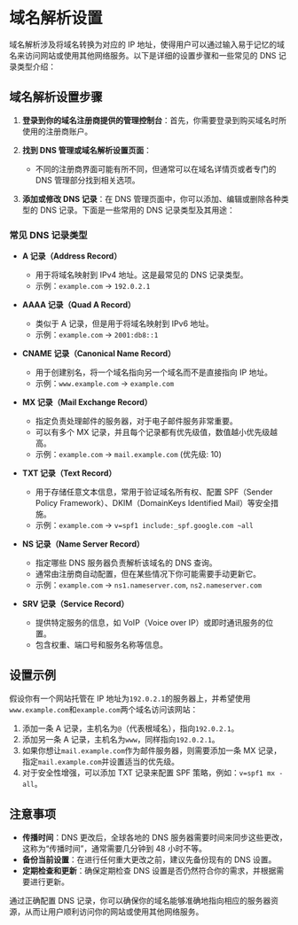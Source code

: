 # 域名解析设置

域名解析涉及将域名转换为对应的 IP 地址，使得用户可以通过输入易于记忆的域名来访问网站或使用其他网络服务。以下是详细的设置步骤和一些常见的 DNS 记录类型介绍：

## 域名解析设置步骤

1. **登录到你的域名注册商提供的管理控制台**：首先，你需要登录到购买域名时所使用的注册商账户。

2. **找到 DNS 管理或域名解析设置页面**：
   - 不同的注册商界面可能有所不同，但通常可以在域名详情页或者专门的 DNS 管理部分找到相关选项。
3. **添加或修改 DNS 记录**：在 DNS 管理页面中，你可以添加、编辑或删除各种类型的 DNS 记录。下面是一些常用的 DNS 记录类型及其用途：

### 常见 DNS 记录类型

- **A 记录（Address Record）**
  - 用于将域名映射到 IPv4 地址。这是最常见的 DNS 记录类型。
  - 示例：`example.com` -> `192.0.2.1`
- **AAAA 记录（Quad A Record）**

  - 类似于 A 记录，但是用于将域名映射到 IPv6 地址。
  - 示例：`example.com` -> `2001:db8::1`

- **CNAME 记录（Canonical Name Record）**
  - 用于创建别名，将一个域名指向另一个域名而不是直接指向 IP 地址。
  - 示例：`www.example.com` -> `example.com`
- **MX 记录（Mail Exchange Record）**

  - 指定负责处理邮件的服务器，对于电子邮件服务非常重要。
  - 可以有多个 MX 记录，并且每个记录都有优先级值，数值越小优先级越高。
  - 示例：`example.com` -> `mail.example.com` (优先级: 10)

- **TXT 记录（Text Record）**

  - 用于存储任意文本信息，常用于验证域名所有权、配置 SPF（Sender Policy Framework）、DKIM（DomainKeys Identified Mail）等安全措施。
  - 示例：`example.com` -> `v=spf1 include:_spf.google.com ~all`

- **NS 记录（Name Server Record）**

  - 指定哪些 DNS 服务器负责解析该域名的 DNS 查询。
  - 通常由注册商自动配置，但在某些情况下你可能需要手动更新它。
  - 示例：`example.com` -> `ns1.nameserver.com`, `ns2.nameserver.com`

- **SRV 记录（Service Record）**
  - 提供特定服务的信息，如 VoIP（Voice over IP）或即时通讯服务的位置。
  - 包含权重、端口号和服务名称等信息。

## 设置示例

假设你有一个网站托管在 IP 地址为`192.0.2.1`的服务器上，并希望使用`www.example.com`和`example.com`两个域名访问该网站：

1. 添加一条 A 记录，主机名为`@`（代表根域名），指向`192.0.2.1`。
2. 添加另一条 A 记录，主机名为`www`，同样指向`192.0.2.1`。
3. 如果你想让`mail.example.com`作为邮件服务器，则需要添加一条 MX 记录，指定`mail.example.com`并设置适当的优先级。
4. 对于安全性增强，可以添加 TXT 记录来配置 SPF 策略，例如：`v=spf1 mx -all`。

## 注意事项

- **传播时间**：DNS 更改后，全球各地的 DNS 服务器需要时间来同步这些更改，这称为“传播时间”，通常需要几分钟到 48 小时不等。
- **备份当前设置**：在进行任何重大更改之前，建议先备份现有的 DNS 设置。
- **定期检查和更新**：确保定期检查 DNS 设置是否仍然符合你的需求，并根据需要进行更新。

通过正确配置 DNS 记录，你可以确保你的域名能够准确地指向相应的服务器资源，从而让用户顺利访问你的网站或使用其他网络服务。

